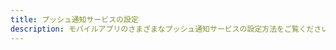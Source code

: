 ```yaml
---
title: プッシュ通知サービスの設定
description: モバイルアプリのさまざまなプッシュ通知サービスの設定方法をご覧ください。
---
```


<inline-fragment src="~/sdk/fragments/library-callout.md"></inline-fragment>

<inline-fragment platform="ios" src="~/sdk/push-notifications/fragments/ios/setup-apns.md"></inline-fragment> <inline-fragment platform="android" src="~/sdk/push-notifications/fragments/android/handle-fcm.md"></inline-fragment> <inline-fragment platform="android" src="~/sdk/push-notifications/fragments/android/handle-adm.md"></inline-fragment> <inline-fragment platform="android" src="~/sdk/push-notifications/fragments/android/handle-baidu.md"></inline-fragment>
